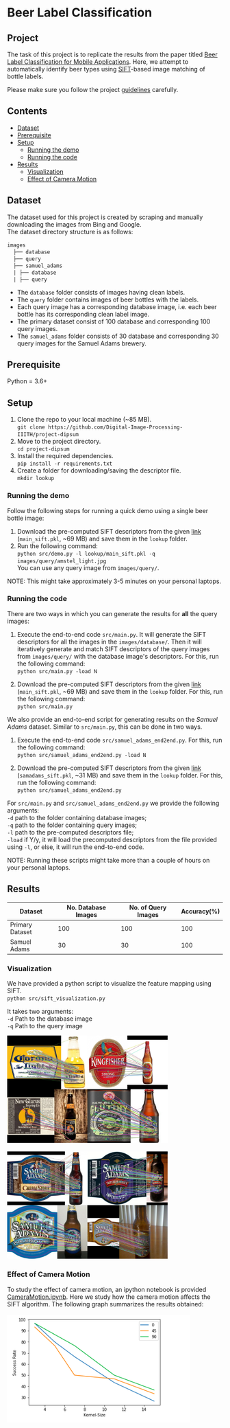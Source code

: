 # Beer Label Classification

## Project
The task of this project is to replicate the results from the paper titled [Beer Label Classification for Mobile Applications](https://web.stanford.edu/class/ee368/Project_Spring_1415/Reports/Weitz_Chaudhari.pdf). Here, we attempt to automatically identify  beer  types  using  [SIFT](https://en.wikipedia.org/wiki/Scale-invariant_feature_transform)-based  image matching  of  bottle  labels.

Please make sure you follow the project [guidelines](./guidelines.md) carefully.

## Contents
- [Dataset](#Dataset)
- [Prerequisite](#Prerequisite)
- [Setup](#Setup)
  - [Running the demo](#Running-the-demo)
  - [Running the code](#Running-the-code)
- [Results](#Results)
  - [Visualization](#Visualization)
  - [Effect of Camera Motion](#Effect-of-Camera-Motion)

## Dataset
The dataset used for this project is created by scraping and manually downloading the images from Bing and Google.<br>
The dataset directory structure is as follows:
```
images
  ├── database
  ├── query
  ├── samuel_adams
  | ├── database
  | ├── query
```

* The `database` folder consists of images having clean labels.
* The `query` folder contains images of beer bottles with the labels.
* Each query image has a corresponding database image, i.e. each beer bottle has its corresponding clean label image. 
* The primary dataset consist of 100 database and corresponding 100 query images.
* The `samuel_adams` folder consists of 30 database and corresponding 30 query images for the Samuel Adams brewery.

## Prerequisite
Python = 3.6+

## Setup

1. Clone the repo to your local machine (~85 MB). <br>
`git clone https://github.com/Digital-Image-Processing-IIITH/project-dipsum`
2. Move to the project directory.<br>
`cd project-dipsum`
3. Install the required dependencies.<br>
`pip install -r requirements.txt`
4. Create a folder for downloading/saving the descriptor file.<br>
`mkdir lookup`

### Running the demo
Follow the following steps for running a quick demo using a single beer bottle image:<br>
1. Download the pre-computed SIFT descriptors from the given [link](https://drive.google.com/drive/folders/1MpqePCzHbRZHp1CcloUyFzoDXSFT2hkp?usp=sharing) (`main_sift.pkl`, ~69 MB) and save them in the `lookup` folder. <br>
2. Run the following command:<br>
`python src/demo.py -l lookup/main_sift.pkl -q images/query/amstel_light.jpg`
<br>You can use any query image from `images/query/`.

NOTE: This might take approximately 3-5 minutes on your personal laptops.

### Running the code
There are two ways in which you can generate the results for **all** the query images:

1. Execute the end-to-end code `src/main.py`. It will generate the SIFT descriptors for all the images in the `images/database/`. Then it will iteratively generate and match SIFT descriptors of the query images from `images/query/` with the database image's descriptors. For this, run the following command:<br>
`python src/main.py -load N`

2. Download the pre-computed SIFT descriptors from the given [link](https://drive.google.com/drive/folders/1MpqePCzHbRZHp1CcloUyFzoDXSFT2hkp?usp=sharing) (`main_sift.pkl`, ~69 MB) and save them in the `lookup` folder. For this, run the following command:<br>
`python src/main.py`

We also provide an end-to-end script for generating results on the *Samuel Adams* dataset. Similar to `src/main.py`, this can be done in two ways. 

1. Execute the end-to-end code `src/samuel_adams_end2end.py`. For this, run the following command:<br>
`python src/samuel_adams_end2end.py -load N`

2. Download the pre-computed SIFT descriptors from the given [link](https://drive.google.com/drive/folders/1MpqePCzHbRZHp1CcloUyFzoDXSFT2hkp?usp=sharing) (`samadams_sift.pkl`, ~31 MB) and save them in the `lookup` folder. For this, run the following command:<br>
`python src/samuel_adams_end2end.py`

For `src/main.py` and `src/samuel_adams_end2end.py` we provide the following arguments:<br>
`-d`  path to the folder containing database images; <br>
`-q`  path to the folder containing query images; <br>
`-l`  path to the pre-computed descriptors file; <br>
`-load` if Y/y, it will load the precomputed descriptors from the file provided using `-l`, or else, it will run the end-to-end code.

NOTE: Running these scripts might take more than a couple of hours on your personal laptops.

## Results
|Dataset| No. Database Images| No. of Query Images|Accuracy(%)|
|---|---|---|---|
| Primary Dataset| 100| 100| 100 |
|Samuel Adams| 30 | 30 | 100 |

### Visualization
We have provided a python script to visualize the feature mapping using SIFT. <br>
`python src/sift_visualization.py`<br>

It takes two arguments: <br>
`-d` Path to the database image <br>
`-q` Path to the query image <br>

<img src="images/primary_visual.jpg" height="250"/> <br> <br>
<img src="images/SamAdams_visual.jpg" height="250"/> <br>

### Effect of Camera Motion
To study the effect of camera motion, an ipython notebook is provided [CameraMotion.ipynb](src/CameraMotion.ipynb).
Here we study how the camera motion affects the SIFT algorithm. The following graph summarizes the results obtained:<br><br>
<img src="images/Motion_result.png" height="250"/>
